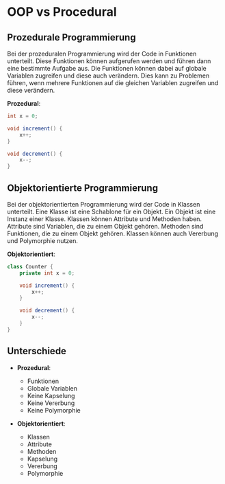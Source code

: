 # OOP vs Procedural

## Prozedurale Programmierung

Bei der prozeduralen Programmierung wird der Code in Funktionen unterteilt. Diese Funktionen können aufgerufen werden und führen dann eine bestimmte Aufgabe aus. Die Funktionen können dabei auf globale Variablen zugreifen und diese auch verändern. Dies kann zu Problemen führen, wenn mehrere Funktionen auf die gleichen Variablen zugreifen und diese verändern.

**Prozedural**:

```java
int x = 0;

void increment() {
    x++;
}

void decrement() {
    x--;
}
```

## Objektorientierte Programmierung

Bei der objektorientierten Programmierung wird der Code in Klassen unterteilt. Eine Klasse ist eine Schablone für ein Objekt. Ein Objekt ist eine Instanz einer Klasse. Klassen können Attribute und Methoden haben. Attribute sind Variablen, die zu einem Objekt gehören. Methoden sind Funktionen, die zu einem Objekt gehören. Klassen können auch Vererbung und Polymorphie nutzen.

**Objektorientiert**:

```java
class Counter {
    private int x = 0;

    void increment() {
        x++;
    }

    void decrement() {
        x--;
    }
}
```

## Unterschiede

- **Prozedural**:

  - Funktionen
  - Globale Variablen
  - Keine Kapselung
  - Keine Vererbung
  - Keine Polymorphie

- **Objektorientiert**:
  - Klassen
  - Attribute
  - Methoden
  - Kapselung
  - Vererbung
  - Polymorphie
